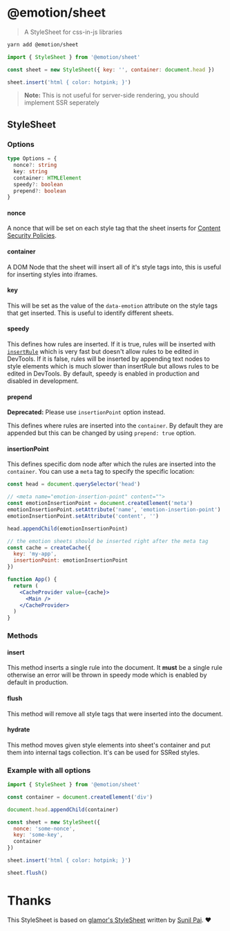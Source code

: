 # @emotion/sheet

> A StyleSheet for css-in-js libraries

```bash
yarn add @emotion/sheet
```

```jsx
import { StyleSheet } from '@emotion/sheet'

const sheet = new StyleSheet({ key: '', container: document.head })

sheet.insert('html { color: hotpink; }')
```

> **Note:**
> This is not useful for server-side rendering, you should implement SSR seperately

## StyleSheet

### Options

```ts
type Options = {
  nonce?: string
  key: string
  container: HTMLElement
  speedy?: boolean
  prepend?: boolean
}
```

#### nonce

A nonce that will be set on each style tag that the sheet inserts for [Content Security Policies](https://developer.mozilla.org/en-US/docs/Web/HTTP/CSP).

#### container

A DOM Node that the sheet will insert all of it's style tags into, this is useful for inserting styles into iframes.

#### key

This will be set as the value of the `data-emotion` attribute on the style tags that get inserted. This is useful to identify different sheets.

#### speedy

This defines how rules are inserted. If it is true, rules will be inserted with [`insertRule`](https://developer.mozilla.org/en-US/docs/Web/API/CSSStyleSheet/insertRule) which is very fast but doesn't allow rules to be edited in DevTools. If it is false, rules will be inserted by appending text nodes to style elements which is much slower than insertRule but allows rules to be edited in DevTools. By default, speedy is enabled in production and disabled in development.

#### prepend

**Deprecated:** Please use `insertionPoint` option instead.

This defines where rules are inserted into the `container`. By default they are appended but this can be changed by using `prepend: true` option.

#### insertionPoint

This defines specific dom node after which the rules are inserted into the `container`. You can use a `meta` tag to specify the specific location:

```jsx
const head = document.querySelector('head')

// <meta name="emotion-insertion-point" content="">
const emotionInsertionPoint = document.createElement('meta')
emotionInsertionPoint.setAttribute('name', 'emotion-insertion-point')
emotionInsertionPoint.setAttribute('content', '')

head.appendChild(emotionInsertionPoint)

// the emotion sheets should be inserted right after the meta tag
const cache = createCache({
  key: 'my-app',
  insertionPoint: emotionInsertionPoint
})

function App() {
  return (
    <CacheProvider value={cache}>
      <Main />
    </CacheProvider>
  )
}
```

### Methods

#### insert

This method inserts a single rule into the document. It **must** be a single rule otherwise an error will be thrown in speedy mode which is enabled by default in production.

#### flush

This method will remove all style tags that were inserted into the document.

#### hydrate

This method moves given style elements into sheet's container and put them into internal tags collection. It's can be used for SSRed styles.

### Example with all options

```jsx
import { StyleSheet } from '@emotion/sheet'

const container = document.createElement('div')

document.head.appendChild(container)

const sheet = new StyleSheet({
  nonce: 'some-nonce',
  key: 'some-key',
  container
})

sheet.insert('html { color: hotpink; }')

sheet.flush()
```

# Thanks

This StyleSheet is based on [glamor's StyleSheet](https://github.com/threepointone/glamor) written by [Sunil Pai](https://github.com/threepointone). ❤️
